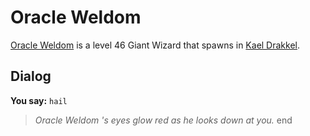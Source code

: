 # Oracle Weldom



[Oracle Weldom](/npc/113016) is a level 46 Giant Wizard that spawns in [Kael Drakkel](/zone/113).



## Dialog

**You say:** `hail`



>*Oracle Weldom 's eyes glow red as he looks down at you.*
end
